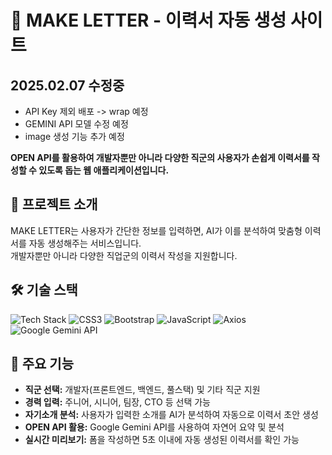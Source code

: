 # 📝 MAKE LETTER - 이력서 자동 생성 사이트

## 2025.02.07 수정중
- API Key 제외 배포 -> wrap 예정
- GEMINI API 모델 수정 예정
- image 생성 기능 추가 예정

**OPEN API를 활용하여 개발자뿐만 아니라 다양한 직군의 사용자가 손쉽게 이력서를 작성할 수 있도록 돕는 웹 애플리케이션입니다.**

## 🚀 프로젝트 소개

MAKE LETTER는 사용자가 간단한 정보를 입력하면, AI가 이를 분석하여 맞춤형 이력서를 자동 생성해주는 서비스입니다.  
개발자뿐만 아니라 다양한 직업군의 이력서 작성을 지원합니다.

## 🛠 기술 스택

![Tech Stack](https://img.shields.io/badge/HTML5-%23E34F26.svg?style=for-the-badge&logo=html5&logoColor=white)
![CSS3](https://img.shields.io/badge/CSS3-%231572B6.svg?style=for-the-badge&logo=css3&logoColor=white)
![Bootstrap](https://img.shields.io/badge/Bootstrap-%23563D7C.svg?style=for-the-badge&logo=bootstrap&logoColor=white)
![JavaScript](https://img.shields.io/badge/JavaScript-%23F7DF1E.svg?style=for-the-badge&logo=javascript&logoColor=black)
![Axios](https://img.shields.io/badge/Axios-%23007EC6.svg?style=for-the-badge)
![Google Gemini API](https://img.shields.io/badge/Google%20Gemini%20API-%234285F4.svg?style=for-the-badge&logo=google&logoColor=white)

## 📌 주요 기능

- **직군 선택:** 개발자(프론트엔드, 백엔드, 풀스택) 및 기타 직군 지원
- **경력 입력:** 주니어, 시니어, 팀장, CTO 등 선택 가능
- **자기소개 분석:** 사용자가 입력한 소개를 AI가 분석하여 자동으로 이력서 초안 생성
- **OPEN API 활용:** Google Gemini API를 사용하여 자연어 요약 및 분석
- **실시간 미리보기:** 폼을 작성하면 5초 이내에 자동 생성된 이력서를 확인 가능
